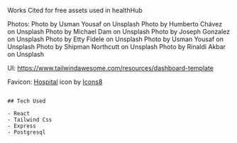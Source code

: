 Works Cited for free assets used in healthHub

Photos: 
Photo by Usman Yousaf on Unsplash
Photo by Humberto Chávez on Unsplash
Photo by Michael Dam on Unsplash
Photo by Joseph Gonzalez on Unsplash
Photo by Etty Fidele on Unsplash
Photo by Usman Yousaf on Unsplash
Photo by Shipman Northcutt on Unsplash
Photo by Rinaldi Akbar on Unsplash

UI: 
https://www.tailwindawesome.com/resources/dashboard-template

Favicon: 
<a target="_blank" href="https://icons8.com/icon/rBh1fuOC6Bjx/hospital">Hospital</a> icon by <a target="_blank" href="https://icons8.com">Icons8</a>



```

## Tech Used

- React
- Tailwind Css
- Express 
- Postgresql
